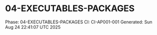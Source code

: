 # 04-EXECUTABLES-PACKAGES
Phase: 04-EXECUTABLES-PACKAGES
CI: CI-AP001-001
Generated: Sun Aug 24 22:41:07 UTC 2025
